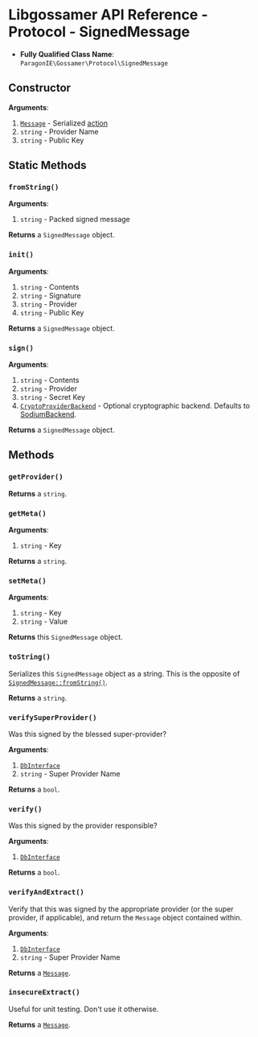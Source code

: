 # Libgossamer API Reference - Protocol - SignedMessage

* **Fully Qualified Class Name**: `ParagonIE\Gossamer\Protocol\SignedMessage`

## Constructor

**Arguments**:

1. [`Message`](Message.md) - Serialized [action](Action.md)
2. `string` - Provider Name
3. `string` - Public Key

## Static Methods

### `fromString()`

**Arguments**:

1. `string` - Packed signed message

**Returns** a `SignedMessage` object.

### `init()`

**Arguments**:

1. `string` - Contents
2. `string` - Signature
3. `string` - Provider
4. `string` - Public Key 

**Returns** a `SignedMessage` object.

### `sign()`

**Arguments**:

1. `string` - Contents
2. `string` - Provider
3. `string` - Secret Key
4. [`CryptoProviderBackend`](../Interfaces/CryptoBackendInterface.md) -
   Optional cryptographic backend. Defaults to [SodiumBackend](../CryptoBackends/SodiumBackend.md).

**Returns** a `SignedMessage` object.

## Methods

### `getProvider()`

**Returns** a `string`.

### `getMeta()`

**Arguments**:

1. `string` - Key

**Returns** a `string`.

### `setMeta()`

**Arguments**:

1. `string` - Key
2. `string` - Value

**Returns** this `SignedMessage` object.

### `toString()`

Serializes this `SignedMessage` object as a string. This is the opposite of
[`SignedMessage::fromString()`](#fromstring).

**Returns** a `string`.

### `verifySuperProvider()`

Was this signed by the blessed super-provider?

**Arguments**:

1. [`DbInterface`](../Interfaces/DbInterface.md)
2. `string` - Super Provider Name

**Returns** a `bool`.

### `verify()`

Was this signed by the provider responsible?

**Arguments**:

1. [`DbInterface`](../Interfaces/DbInterface.md)

**Returns** a `bool`.

### `verifyAndExtract()`

Verify that this was signed by the appropriate provider (or the super provider,
if applicable), and return the `Message` object contained within.

**Arguments**:

1. [`DbInterface`](../Interfaces/DbInterface.md)
2. `string` - Super Provider Name

**Returns** a [`Message`](Message.md).

### `insecureExtract()`

Useful for unit testing. Don't use it otherwise.

**Returns** a [`Message`](Message.md).
